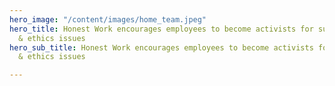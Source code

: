 ```yaml
---
hero_image: "/content/images/home_team.jpeg"
hero_title: Honest Work encourages employees to become activists for sustainability
  & ethics issues
hero_sub_title: Honest Work encourages employees to become activists for sustainability
  & ethics issues

---
```

